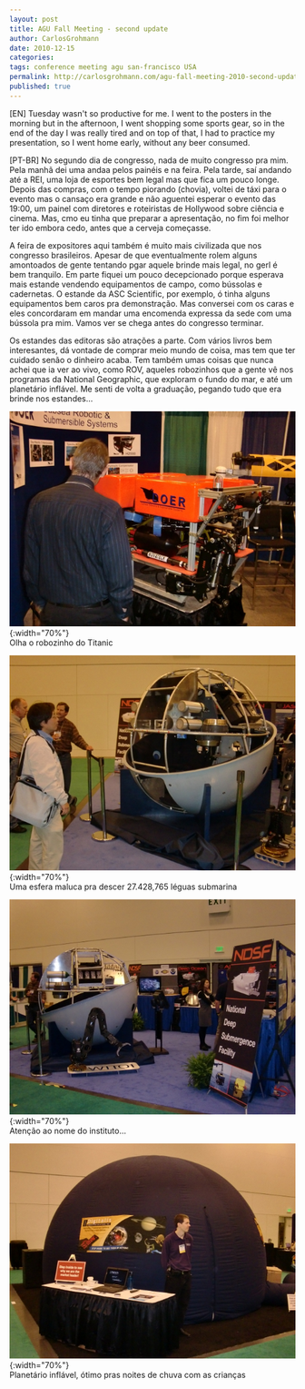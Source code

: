 ```yaml
---
layout: post
title: AGU Fall Meeting - second update
author: CarlosGrohmann
date: 2010-12-15
categories: 
tags: conference meeting agu san-francisco USA
permalink: http://carlosgrohmann.com/agu-fall-meeting-2010-second-update/
published: true
---
```



[EN] Tuesday wasn't so productive for me. I went to the posters in the morning but in the afternoon, I went shopping some sports gear, so in the end of the day I was really tired and on top of that, I had to practice my presentation, so I went home early, without any beer consumed.   

[PT-BR] No segundo dia de congresso, nada de muito congresso pra mim. Pela manhã dei uma andaa pelos painéis e na feira. Pela tarde, saí andando até a REI, uma loja de esportes bem legal mas que fica um pouco longe. Depois das compras, com o tempo piorando (chovia), voltei de táxi para o evento mas o cansaço era grande e não aguentei esperar o evento das 19:00, um painel com diretores e roteiristas de Hollywood sobre ciência e cinema. Mas, cmo eu tinha que preparar a apresentação, no fim foi melhor ter ido embora cedo, antes que a cerveja começasse.  

A feira de expositores aqui também é muito mais civilizada que nos congresso brasileiros. Apesar de que eventualmente rolem alguns amontoados de gente tentando pgar aquele brinde mais legal, no gerl é bem tranquilo. Em parte fiquei um pouco decepcionado porque esperava mais estande vendendo equipamentos de campo, como bússolas e cadernetas. O estande da ASC Scientific, por exemplo, ó tinha alguns equipamentos bem caros pra demonstração. Mas conversei com os caras e eles concordaram em mandar uma encomenda expressa da sede com uma bússola pra mim. Vamos ver se chega antes do congresso terminar.   

Os estandes das editoras são atrações a parte. Com vários livros bem interesantes, dá vontade de comprar meio mundo de coisa, mas tem que ter cuidado senão o dinheiro acaba. Tem também umas coisas que nunca achei que ia ver ao vivo, como ROV, aqueles robozinhos que a gente vê nos programas da National Geographic, que exploram o fundo do mar, e até um planetário inflável. Me senti de volta a graduação, pegando tudo que era brinde nos estandes...   

![](/img/rov1.jpg){:width="70%"}   
Olha o robozinho do Titanic  


![](/img/sphere1.jpg){:width="70%"}   
Uma esfera maluca pra descer 27.428,765 léguas submarina  

![](/img/sphere2.jpg){:width="70%"}   
Atenção ao nome do instituto...  


![](/img/planetarium1.jpg){:width="70%"}   
Planetário inflável, ótimo pras noites de chuva com as crianças  
